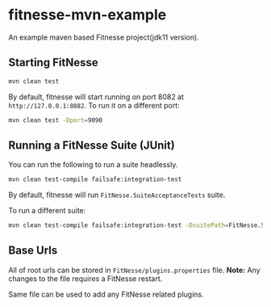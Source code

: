 # fitnesse-mvn-example
An example maven based Fitnesse project(jdk11 version).

## Starting FitNesse

```bash
mvn clean test
```

By default, fitnesse will start running on port 8082 at `http://127.0.0.1:8082`. To run it on a different port:

```bash
mvn clean test -Dport=9090
```

## Running a FitNesse Suite (JUnit)

You can run the following to run a suite headlessly.

```bash
mvn clean test-compile failsafe:integration-test
```

By default, fitnesse will run `FitNesse.SuiteAcceptanceTests` suite.

To run a different suite:

```bash
mvn clean test-compile failsafe:integration-test -DsuitePath=FitNesse.SuiteAcceptanceTests
```
## Base Urls

All of root urls can be stored in `FitNesse/plugins.properties` file.
**Note:** Any changes to the file requires a FitNesse restart.

Same file can be used to add any FitNesse related plugins.
